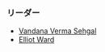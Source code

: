 ### リーダー

* [Vandana Verma Sehgal](mailto:vandana.verma@owasp.org)
* [Elliot Ward](https://github.com/mowzk)
